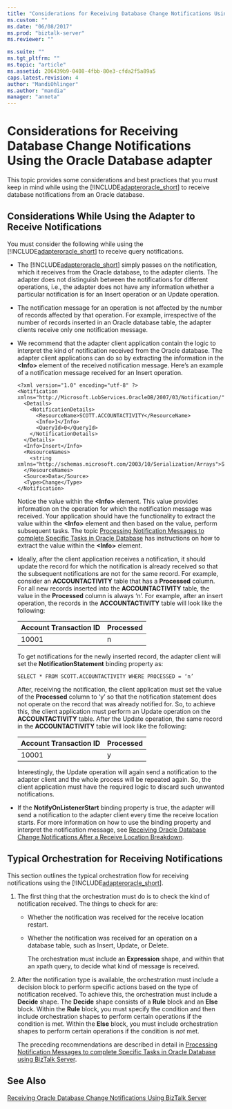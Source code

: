 ```yaml
---
title: "Considerations for Receiving Database Change Notifications Using the Oracle Database adapter | Microsoft Docs"
ms.custom: ""
ms.date: "06/08/2017"
ms.prod: "biztalk-server"
ms.reviewer: ""

ms.suite: ""
ms.tgt_pltfrm: ""
ms.topic: "article"
ms.assetid: 206439b9-0408-4fbb-80e3-cfda2f5a89a5
caps.latest.revision: 4
author: "MandiOhlinger"
ms.author: "mandia"
manager: "anneta"
---
```

# Considerations for Receiving Database Change Notifications Using the Oracle Database adapter
This topic provides some considerations and best practices that you must keep in mind while using the [!INCLUDE[adapteroracle_short](../../includes/adapteroracle-short-md.md)] to receive database notifications from an Oracle database.  
  
## Considerations While Using the Adapter to Receive Notifications  
 You must consider the following while using the [!INCLUDE[adapteroracle_short](../../includes/adapteroracle-short-md.md)] to receive query notifications.  
  
- The [!INCLUDE[adapteroracle_short](../../includes/adapteroracle-short-md.md)] simply passes on the notification, which it receives from the Oracle database, to the adapter clients. The adapter does not distinguish between the notifications for different operations, i.e., the adapter does not have any information whether a particular notification is for an Insert operation or an Update operation.  
  
- The notification message for an operation is not affected by the number of records affected by that operation. For example, irrespective of the number of records inserted in an Oracle database table, the adapter clients receive only one notification message.  
  
- We recommend that the adapter client application contain the logic to interpret the kind of notification received from the Oracle database. The adapter client applications can do so by extracting the information in the **\<Info\>** element of the received notification message. Here’s an example of a notification message received for an Insert operation.  
  
  ```  
  <?xml version="1.0" encoding="utf-8" ?>   
  <Notification xmlns="http://Microsoft.LobServices.OracleDB/2007/03/Notification/">  
    <Details>  
      <NotificationDetails>  
        <ResourceName>SCOTT.ACCOUNTACTIVITY</ResourceName>   
        <Info>1</Info>   
        <QueryId>0</QueryId>   
      </NotificationDetails>  
    </Details>  
    <Info>Insert</Info>   
    <ResourceNames>  
      <string xmlns="http://schemas.microsoft.com/2003/10/Serialization/Arrays">SCOTT.ACCOUNTACTIVITY</string>   
    </ResourceNames>  
    <Source>Data</Source>   
    <Type>Change</Type>   
  </Notification>  
  
  ```  
  
   Notice the value within the **\<Info\>** element. This value provides information on the operation for which the notification message was received. Your application should have the functionality to extract the value within the **\<Info\>** element and then based on the value, perform subsequent tasks. The topic [Processing Notification Messages to complete Specific Tasks in Oracle Database](../../adapters-and-accelerators/adapter-oracle-database/process-notification-messages-to-run-specific-tasks-in-oracle-db-using-biztalk.md) has instructions on how to extract the value within the **\<Info\>** element.  
  
- Ideally, after the client application receives a notification, it should update the record for which the notification is already received so that the subsequent notifications are not for the same record. For example, consider an **ACCOUNTACTIVITY** table that has a **Processed** column. For all new records inserted into the **ACCOUNTACTIVITY** table, the value in the **Processed** column is always ‘n’. For example, after an insert operation, the records in the **ACCOUNTACTIVITY** table will look like the following:  
  
  |Account Transaction ID|Processed|  
  |----------------------------|---------------|  
  |10001|n|  
  
   To get notifications for the newly inserted record, the adapter client will set the **NotificationStatement** binding property as:  
  
  ```  
  SELECT * FROM SCOTT.ACCOUNTACTIVITY WHERE PROCESSED = ‘n’  
  ```  
  
   After, receiving the notification, the client application must set the value of the **Processed** column to ‘y’ so that the notification statement does not operate on the record that was already notified for. So, to achieve this, the client application must perform an Update operation on the **ACCOUNTACTIVITY** table. After the Update operation, the same record in the **ACCOUNTACTIVITY** table will look like the following:  
  
  |Account Transaction ID|Processed|  
  |----------------------------|---------------|  
  |10001|y|  
  
   Interestingly, the Update operation will again send a notification to the adapter client and the whole process will be repeated again. So, the client application must have the required logic to discard such unwanted notifications.  
  
- If the **NotifyOnListenerStart** binding property is true, the adapter will send a notification to the adapter client every time the receive location starts. For more information on how to use the binding property and interpret the notification message, see [Receiving Oracle Database Change Notifications After a Receive Location Breakdown](../../adapters-and-accelerators/adapter-oracle-database/receive-oracle-database-change-notifications-after-a-receive-location-breakdown.md).  
  
## Typical Orchestration for Receiving Notifications  
 This section outlines the typical orchestration flow for receiving notifications using the [!INCLUDE[adapteroracle_short](../../includes/adapteroracle-short-md.md)].  
  
1. The first thing that the orchestration must do is to check the kind of notification received. The things to check for are:  
  
   - Whether the notification was received for the receive location restart.  
  
   - Whether the notification was received for an operation on a database table, such as Insert, Update, or Delete.  
  
     The orchestration must include an **Expression** shape, and within that an xpath query, to decide what kind of message is received.  
  
2. After the notification type is available, the orchestration must include a decision block to perform specific actions based on the type of notification received. To achieve this, the orchestration must include a **Decide** shape. The **Decide** shape consists of a **Rule** block and an **Else** block. Within the **Rule** block, you must specify the condition and then include orchestration shapes to perform certain operations if the condition is met. Within the **Else** block, you must include orchestration shapes to perform certain operations if the condition is *not* met.  
  
   The preceding recommendations are described in detail in [Processing Notification Messages to complete Specific Tasks in Oracle Database using BizTalk Server](../../adapters-and-accelerators/adapter-oracle-database/process-notification-messages-to-run-specific-tasks-in-oracle-db-using-biztalk.md).  
  
## See Also  
 [Receiving Oracle Database Change Notifications Using BizTalk Server](../../adapters-and-accelerators/adapter-oracle-database/receive-oracle-database-change-notifications-using-biztalk-server.md)